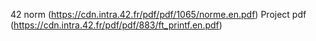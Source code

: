 42 norm         (https://cdn.intra.42.fr/pdf/pdf/1065/norme.en.pdf)
Project pdf     (https://cdn.intra.42.fr/pdf/pdf/883/ft_printf.en.pdf)
